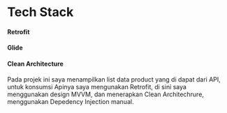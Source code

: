# Tech Stack
#### Retrofit
#### Glide
#### Clean Architecture
Pada projek ini saya menampilkan list data product yang di dapat dari API, 
untuk konsumsi Apinya saya mengunakan Retrofit, di sini saya menggunakan design
MVVM, dan menerapkan Clean Architechrure, menggunakan Depedency Injection manual.
